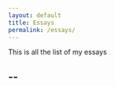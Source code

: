 ```yaml
---
layout: default
title: Essays
permalink: /essays/
---
```


This is all the list of my essays

--  
-- 
